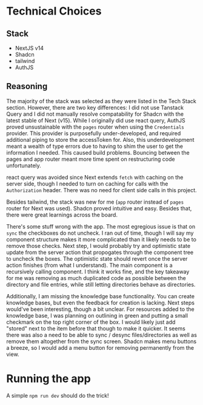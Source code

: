 # Technical Choices

## Stack
- NextJS v14
- Shadcn
- tailwind
- AuthJS


## Reasoning
The majority of the stack was selected as they were listed in the Tech Stack section. However, there are two key differences: I did not use Tanstack Query and I did not manually resolve compatability for Shadcn with the latest stable of Next (v15). While I originally did use react query, AuthJS proved unsustainable with the `pages` router when using the `Credentials` provider. This provider is purposefully under-developed, and required additional piping to store the accessToken for. Also, this underdevelopment meant a wealth of type errors due to having to shim the user to get the information I needed. This caused build problems. Bouncing between the pages and app router meant more time spent on restructuring code unfortunately.

react query was avoided since Next extends `fetch` with caching on the server side, though I needed to turn on caching for calls with the `Authorization` header. There was no need for client side calls in this project. 

Besides tailwind, the stack was new for me (`app` router instead of `pages` router for Next was used). Shadcn proved intuitive and easy. Besides that, there were great learnings across the board. 

There's some stuff wrong with the app. The most egregious issue is that on `sync` the checkboxes do not uncheck. I ran out of time, though I will say my component structure makes it more complicated than it likely needs to be to remove those checks. Next step, I would probably try and optimistic state update from the server action that propogates through the component tree to uncheck the boxes. The optimistic state should revert once the server action finishes (from what I understand). The main component is a recursively calling component. I think it works fine, and the key takeaway for me was removing as much duplicated code as possible between the directory and file entries, while still letting directories behave as directories. 

Additionally, I am missing the knowledge base functionality. You can create knowledge bases, but even the feedback for creation is lacking. Next steps would've been interesting, though a bit unclear. For resources added to the knowledge base, I was planning on outlining in green and putting a small checkmark on the top right corner of the box. I would likely just add  "stored" next to the item before that though to make it quicker. It seems there was also a need to be able to sync / desync files/directories as well as remove them altogether from the sync screen. Shadcn makes menu buttons a breeze, so I would add a menu button for removing permanently from the view.


# Running the app
A simple `npm run dev` should do the trick!
